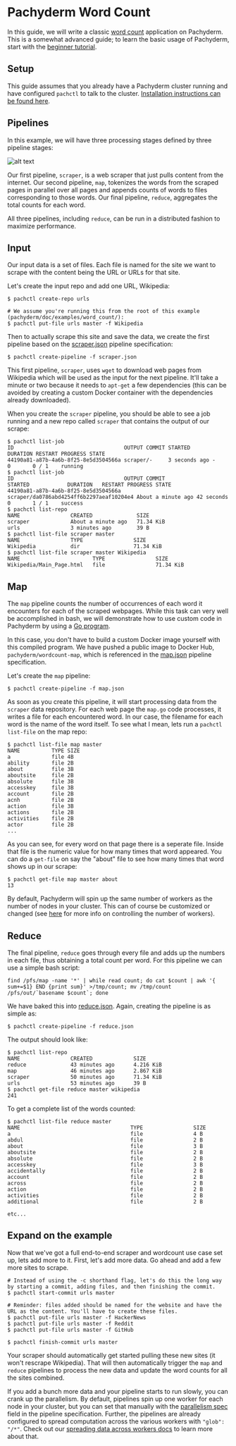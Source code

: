 # Pachyderm Word Count

In this guide, we will write a classic [word count](https://portal.futuresystems.org/manual/hadoop-wordcount) application on Pachyderm.  This is a somewhat advanced guide; to learn the basic usage of Pachyderm, start with the [beginner tutorial](http://pachyderm.readthedocs.io/en/stable/getting_started/beginner_tutorial.html).

## Setup

This guide assumes that you already have a Pachyderm cluster running and have configured `pachctl` to talk to the cluster. [Installation instructions can be found here](http://pachyderm.readthedocs.io/en/stable/getting_started/local_installation.html).

## Pipelines

In this example, we will have three processing stages defined by three pipeline stages:

![alt text](pachyderm_word_count.png)

Our first pipeline, `scraper`, is a web scraper that just pulls content from the internet. Our second pipeline, `map`, tokenizes the words from the scraped pages in parallel over all pages and appends counts of words to files corresponding to those words. Our final pipeline, `reduce`, aggregates the total counts for each word. 

All three pipelines, including `reduce`, can be run in a distributed fashion to maximize performance. 

## Input

Our input data is a set of files. Each file is named for the site we want to scrape with the content being the URL or URLs for that site. 

Let's create the input repo and add one URL, Wikipedia:
```
$ pachctl create-repo urls

# We assume you're running this from the root of this example (pachyderm/doc/examples/word_count/):
$ pachctl put-file urls master -f Wikipedia
```

Then to actually scrape this site and save the data, we create the first pipeline based on the [scraper.json](scraper.json) pipeline specification:

```
$ pachctl create-pipeline -f scraper.json
```

This first pipeline, `scraper`, uses `wget` to download web pages from Wikipedia which will be used as the input for the next pipeline. It'll take a minute or two because it needs to `apt-get` a few dependencies (this can be avoided by creating a custom Docker container with the dependencies already downloaded).

When you create the `scraper` pipeline, you should be able to see a job running and a new repo called `scraper` that contains the output of our scrape:

```
$ pachctl list-job
ID                                   OUTPUT COMMIT STARTED       DURATION RESTART PROGRESS STATE            
44190a81-a87b-4a6b-8f25-8e5d3504566a scraper/-     3 seconds ago -        0       0 / 1    running 
$ pachctl list-job
ID                                   OUTPUT COMMIT                            STARTED            DURATION   RESTART PROGRESS STATE            
44190a81-a87b-4a6b-8f25-8e5d3504566a scraper/da0786abd4254ff6b2297aeaf10204e4 About a minute ago 42 seconds 0       1 / 1    success 
$ pachctl list-repo
NAME                CREATED              SIZE                
scraper             About a minute ago   71.34 KiB           
urls                3 minutes ago        39 B                
$ pachctl list-file scraper master
NAME                TYPE                SIZE                
Wikipedia           dir                 71.34 KiB           
$ pachctl list-file scraper master Wikipedia
NAME                       TYPE                SIZE                
Wikipedia/Main_Page.html   file                71.34 KiB
```

## Map

The `map` pipeline counts the number of occurrences of each word it encounters for each of the scraped webpages.  While this task can very well be accomplished in bash, we will demonstrate how to use custom code in Pachyderm by using a [Go program](map.go).

In this case, you don't have to build a custom Docker image yourself with this compiled program. We have pushed a public image to Docker Hub, `pachyderm/wordcount-map`, which is referenced in the [map.json](map.json) pipeline specification.

Let's create the `map` pipeline: 

```
$ pachctl create-pipeline -f map.json
```

As soon as you create this pipeline, it will start processing data from the `scraper` data repository. For each web page the `map.go` code processes, it writes a file for each encountered word. In our case, the filename for each word is the name of the word itself. To see what I mean, lets run a `pachctl list-file` on the map repo:

```
$ pachctl list-file map master
NAME          TYPE SIZE
a             file 4B
ability       file 2B
about         file 3B
aboutsite     file 2B
absolute      file 3B
accesskey     file 3B
account       file 2B
acnh          file 2B
action        file 3B
actions       file 2B
activities    file 2B
actor         file 2B
...
```
As you can see, for every word on that page there is a seperate file. Inside that file is the numeric value for how many times that word appeared. You can do a `get-file` on say the "about" file to see how many times that word shows up in our scrape:

```
$ pachctl get-file map master about
13

```

By default, Pachyderm will spin up the same number of workers as the number of nodes in your cluster.  This can of course be customized or changed (see [here](http://docs.pachyderm.io/en/latest/fundamentals/distributed_computing.html#controlling-the-number-of-workers-parallelism) for more info on controlling the number of workers).

## Reduce

The final pipeline, `reduce` goes through every file and adds up the numbers in each file, thus obtaining a total count per word.  For this pipeline we can use a simple bash script:

```
find /pfs/map -name '*' | while read count; do cat $count | awk '{ sum+=$1} END {print sum}' >/tmp/count; mv /tmp/count /pfs/out/`basename $count`; done
```

We have baked this into [reduce.json](reduce.json).  Again, creating the pipeline is as simple as:

```
$ pachctl create-pipeline -f reduce.json
```

The output should look like:

```
$ pachctl list-repo
NAME                CREATED             SIZE                
reduce              43 minutes ago      4.216 KiB           
map                 46 minutes ago      2.867 KiB           
scraper             50 minutes ago      71.34 KiB           
urls                53 minutes ago      39 B                
$ pachctl get-file reduce master wikipedia
241
```

To get a complete list of the words counted:

```
$ pachctl list-file reduce master
NAME                                   TYPE                SIZE                
a                                      file                4 B                 
abdul                                  file                2 B                 
about                                  file                3 B                 
aboutsite                              file                2 B                 
absolute                               file                2 B                 
accesskey                              file                3 B                 
accidentally                           file                2 B                 
account                                file                2 B                 
across                                 file                2 B                 
action                                 file                2 B                 
activities                             file                2 B                 
additional                             file                2 B 

etc...
```

## Expand on the example

Now that we've got a full end-to-end scraper and wordcount use case set up, lets add more to it. First, let's add more data. Go ahead and add a few more sites to scrape. 

```
# Instead of using the -c shorthand flag, let's do this the long way by starting a commit, adding files, and then finishing the commit.
$ pachctl start-commit urls master

# Reminder: files added should be named for the website and have the URL as the content. You'll have to create these files.
$ pachctl put-file urls master -f HackerNews
$ pachctl put-file urls master -f Reddit
$ pachctl put-file urls master -f GitHub

$ pachctl finish-commit urls master
```
Your scraper should automatically get started pulling these new sites (it won't rescrape Wikipedia). That will then automatically trigger the `map` and `reduce` pipelines to process the new data and update the word counts for all the sites combined.

If you add a bunch more data and your pipeline starts to run slowly, you can crank up the parallelism. By default, pipelines spin up one worker for each node in your cluster, but you can set that manually with the [parallelism spec](http://docs.pachyderm.io/en/latest/fundamentals/distributed_computing.html#controlling-the-number-of-workers-parallelism) field in the pipeline specification. Further, the pipelines are already configured to spread computation across the various workers with `"glob": "/*"`. Check out our [spreading data across workers docs](http://docs.pachyderm.io/en/latest/fundamentals/distributed_computing.html#spreading-data-across-workers-glob-patterns) to learn more about that. 


